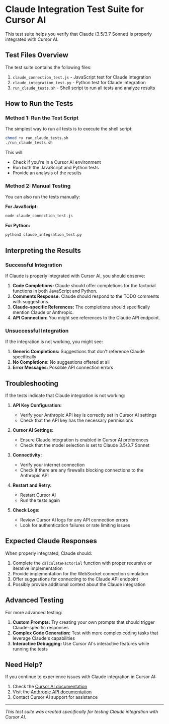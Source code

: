 # Claude Integration Test Suite for Cursor AI

This test suite helps you verify that Claude (3.5/3.7 Sonnet) is properly integrated with Cursor AI.

## Test Files Overview

The test suite contains the following files:

1. `claude_connection_test.js` - JavaScript test for Claude integration
2. `claude_integration_test.py` - Python test for Claude integration
3. `run_claude_tests.sh` - Shell script to run all tests and analyze results

## How to Run the Tests

### Method 1: Run the Test Script

The simplest way to run all tests is to execute the shell script:

```bash
chmod +x run_claude_tests.sh
./run_claude_tests.sh
```

This will:
- Check if you're in a Cursor AI environment
- Run both the JavaScript and Python tests
- Provide an analysis of the results

### Method 2: Manual Testing

You can also run the tests manually:

**For JavaScript:**
```bash
node claude_connection_test.js
```

**For Python:**
```bash
python3 claude_integration_test.py
```

## Interpreting the Results

### Successful Integration

If Claude is properly integrated with Cursor AI, you should observe:

1. **Code Completions:** Claude should offer completions for the factorial functions in both JavaScript and Python.
2. **Comments Response:** Claude should respond to the TODO comments with suggestions.
3. **Claude-specific References:** The completions should specifically mention Claude or Anthropic.
4. **API Connection:** You might see references to the Claude API endpoint.

### Unsuccessful Integration

If the integration is not working, you might see:

1. **Generic Completions:** Suggestions that don't reference Claude specifically
2. **No Completions:** No suggestions offered at all
3. **Error Messages:** Possible API connection errors

## Troubleshooting

If the tests indicate that Claude integration is not working:

1. **API Key Configuration:**
   - Verify your Anthropic API key is correctly set in Cursor AI settings
   - Check that the API key has the necessary permissions

2. **Cursor AI Settings:**
   - Ensure Claude integration is enabled in Cursor AI preferences
   - Check that the model selection is set to Claude 3.5/3.7 Sonnet

3. **Connectivity:**
   - Verify your internet connection
   - Check if there are any firewalls blocking connections to the Anthropic API

4. **Restart and Retry:**
   - Restart Cursor AI
   - Run the tests again

5. **Check Logs:**
   - Review Cursor AI logs for any API connection errors
   - Look for authentication failures or rate limiting issues

## Expected Claude Responses

When properly integrated, Claude should:

1. Complete the `calculateFactorial` function with proper recursive or iterative implementation
2. Provide implementation for the WebSocket connection simulation
3. Offer suggestions for connecting to the Claude API endpoint
4. Possibly provide additional context about the Claude integration

## Advanced Testing

For more advanced testing:

1. **Custom Prompts:** Try creating your own prompts that should trigger Claude-specific responses
2. **Complex Code Generation:** Test with more complex coding tasks that leverage Claude's capabilities
3. **Interactive Debugging:** Use Cursor AI's interactive features while running the tests

## Need Help?

If you continue to experience issues with Claude integration in Cursor AI:

1. Check the [Cursor AI documentation](https://cursor.sh/docs)
2. Visit the [Anthropic API documentation](https://docs.anthropic.com/claude/reference/getting-started-with-the-api)
3. Contact Cursor AI support for assistance

---

*This test suite was created specifically for testing Claude integration with Cursor AI.* 